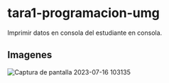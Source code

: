 # tara1-programacion-umg
Imprimir datos en consola del estudiante en consola.

## Imagenes

![Captura de pantalla 2023-07-16 103135](https://github.com/JTuyuc7/tara1-programacion-umg/assets/50525507/57150434-8c2a-4b92-b557-ae7708df4e84)
